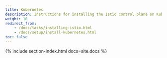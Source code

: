 ```yaml
---
title: Kubernetes
description: Instructions for installing the Istio control plane on Kubernetes and adding VMs into the mesh.
weight: 10
redirect_from:
    - /docs/tasks/installing-istio.html
    - /docs/setup/install-kubernetes.html
toc: false
---
```


{% include section-index.html docs=site.docs %}
